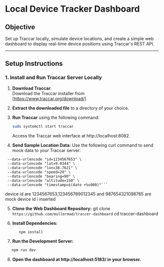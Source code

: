 # Local Device Tracker Dashboard

## Objective

Set up Traccar locally, simulate device locations, and create a simple web dashboard to display real-time device positions using Traccar's REST API.

---

## Setup Instructions

### 1. Install and Run Traccar Server Locally

1. **Download Traccar**:  
   Download the Traccar installer from [https://www.traccar.org/download/]

2. **Extract the downloaded file** to a directory of your choice.

3. **Run Traccar** using the following command:

   ```bash
   sudo systemctl start traccar
   ```

   Access the Traccar web interface at http://localhost:8082.

4. **Send Sample Location Data:**
   Use the following curl command to send mock data to your Traccar server:

````curl -G "http://localhost:5055" \
 --data-urlencode "id=1234567653" \
 --data-urlencode "lat=9.0344" \
 --data-urlencode "lon=38.7621" \
 --data-urlencode "speed=20" \
 --data-urlencode "bearing=90" \
 --data-urlencode "altitude=150" \
 --data-urlencode "timestamp=$(date +%s000)"```
````

device id are 1234567653,123456789012345 and 987654321098765 are mock device id i inserted

5. **Clone the Web Dashboard Repository:**
   git clone `https://github.com/mullermad/traccer-dashboard`
   cd traccer-dashboard

6. **Install Dependencies:**

   ```bash
      npm install
   ```

7. **Run the Development Server:**

```bash
   npm run dev
```

8. **Open the dashboard at http://localhost:5183/ in your browser.**
